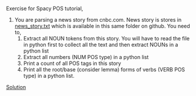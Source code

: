 Exercise for Spacy POS tutorial,

1) You are parsing a news story from cnbc.com. News story is stores in [news_story.txt](https://github.com/codebasics/nlp-tutorials/blob/main/7_pos/news_story.txt) which is available in this same folder on github. You need to,
   1) Extract all NOUN tokens from this story. You will have to read the file in python first to collect all the text and then extract NOUNs in a python list
   2) Extract all numbers (NUM POS type) in a python list
   3) Print a count of all POS tags in this story
   4) Print all the root/base (consider lemma) forms of verbs (VERB POS type) in a python list.

[Solution](https://github.com/codebasics/nlp-tutorials/blob/main/7_pos/Exercise/pos_exercise_solution.ipynb)

